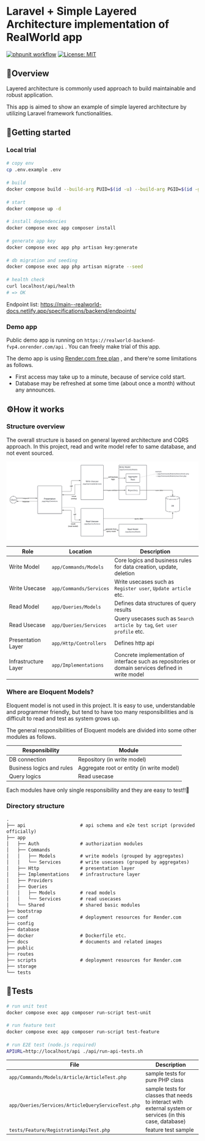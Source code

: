 # Laravel + Simple Layered Architecture implementation of RealWorld app

[![phpunit workflow](https://github.com/yukicountry/realworld-laravel-layered-architecture/actions/workflows/run-tests.yaml/badge.svg)](https://github.com/yukicountry/realworld-laravel-layered-architecture/actions/workflows/run-tests.yaml?query=branch%3Amain)
[![License: MIT](https://img.shields.io/badge/License-MIT-cornflowerblue.svg)](https://opensource.org/licenses/MIT)

## 💎Overview

Layered architecture is commonly used approach to build maintainable and robust application.

This app is aimed to show an example of simple layered architecture by utilizing Laravel framework functionalities.

## 🎈Getting started

### Local trial

```bash
# copy env
cp .env.example .env

# build
docker compose build --build-arg PUID=$(id -u) --build-arg PGID=$(id -g) app

# start
docker compose up -d

# install dependencies
docker compose exec app composer install

# generate app key
docker compose exec app php artisan key:generate

# db migration and seeding
docker compose exec app php artisan migrate --seed

# health check
curl localhost/api/health
# => OK
```

Endpoint list: <https://main--realworld-docs.netlify.app/specifications/backend/endpoints/>

### Demo app

Public demo app is running on `https://realworld-backend-fvp4.onrender.com/api` .
You can freely make trial of this app.

The demo app is using [Render.com free plan](https://docs.render.com/free) , and there're some limitations as follows.

- First access may take up to a minute, because of service cold start.
- Database may be refreshed at some time (about once a month) without any announces.

## ⚙️How it works

### Structure overview

The overall structure is based on general layered architecture and CQRS approach.
In this project, read and write model refer to same database, and not event sourced.

![Architecture overview](docs/images/arthitecture-overview.png)

|Role|Location|Description|
|----|----|----|
|Write Model|`app/Commands/Models`|Core logics and business rules for data creation, update, deletion|
|Write Usecase|`app/Commands/Services`|Write usecases such as `Register user`, `Update article` etc.|
|Read Model|`app/Queries/Models`|Defines data structures of query results|
|Read Usecase|`app/Queries/Services`|Query usecases such as `Search article by tag`, `Get user profile` etc.|
|Presentation Layer|`app/Http/Controllers`|Defines http api|
|Infrastructure Layer|`app/Implementations`|Concrete implementation of interface such as repositories or domain services defined in write model|

### Where are Eloquent Models?

Eloquent model is not used in this project.
It is easy to use, understandable and programmer friendly, but tend to have too many responsibilities and is difficult to read and test as system grows up.

The general responsibilities of Eloquent models are divided into some other modules as follows.

|Responsibility|Module|
|----|----|
|DB connection|Repository (in write model)|
|Business logics and rules|Aggregate root or entity (in write model)|
|Query logics|Read usecase|

Each modules have only single responsibility and they are easy to test!!🎉

### Directory structure

```plaintext
.
├── api                    # api schema and e2e test script (provided officially)
├── app
│   ├── Auth               # authorization modules
│   ├── Commands
│   │   ├── Models         # write models (grouped by aggregates)
│   │   └── Services       # write usecases (grouped by aggregates)
│   ├── Http               # presentation layer
│   ├── Implementations    # infrastructure layer
│   ├── Providers
│   ├── Queries
│   │   ├── Models         # read models
│   │   └── Services       # read usecases
│   └── Shared             # shared basic modules
├── bootstrap
├── conf                   # deployment resources for Render.com
├── config
├── database
├── docker                 # Dockerfile etc.
├── docs                   # documents and related images
├── public
├── routes
├── scripts                # deployment resources for Render.com
├── storage
└── tests
```

## 🧪Tests

```bash
# run unit test
docker compose exec app composer run-script test-unit

# run feature test
docker compose exec app composer run-script test-feature

# run E2E test (node.js required)
APIURL=http://localhost/api ./api/run-api-tests.sh
```

|File|Description|
|----|----|
|`app/Commands/Models/Article/ArticleTest.php`|sample tests for pure PHP class|
|`app/Queries/Services/ArticleQueryServiceTest.php`|sample tests for classes that needs to interact with external system or services (in this case, database)|
|`tests/Feature/RegistrationApiTest.php`|feature test sample|
